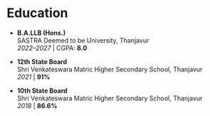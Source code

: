 # Education

- **B.A.LLB (Hons.)**  
  SASTRA Deemed to be University, Thanjavur  
  *2022–2027* | CGPA: **8.0**

- **12th State Board**  
  Shri Venkateswara Matric Higher Secondary School, Thanjavur  
  *2021* | **91%**

- **10th State Board**  
  Shri Venkateswara Matric Higher Secondary School, Thanjavur  
  *2018* | **86.6%**
